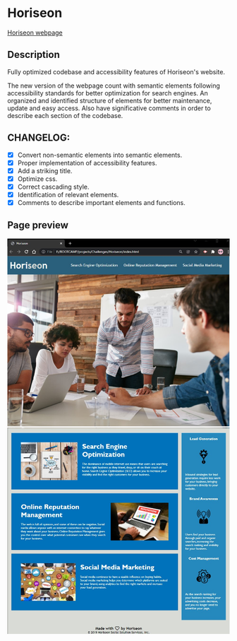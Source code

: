 # Horiseon

[Horiseon webpage](https://luise115.github.io/Horiseon/)

## Description

Fully optimized codebase and accessibility features of Horiseon's website.

The new version of the webpage count with semantic elements following accessibility standards for better optimization for search engines. An organized and identified structure of elements for better maintenance, update and easy access. Also have significative comments in order to describe each section of the codebase.


## CHANGELOG:

- [X] Convert non-semantic elements into semantic elements.
- [X] Proper implementation of accessibility features.
- [X] Add a striking title.
- [X] Optimize css.
- [X] Correct cascading style.
- [X] Identification of relevant elements.
- [X] Comments to describe important elements and functions.

## Page preview

![Page preview](./assets/images/preview1.jpg)
![Page preview](./assets/images/preview2.jpg)